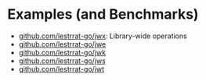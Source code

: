 # Examples (and Benchmarks)

* [github.com/lestrrat-go/jwx](./jwx_example_test.go): Library-wide operations
* [github.com/lestrrat-go/jwe](./jwe_example_test.go)
* [github.com/lestrrat-go/jwk](./jwk_example_test.go)
* [github.com/lestrrat-go/jws](./jws_example_test.go)
* [github.com/lestrrat-go/jwt](./jwt_example_test.go)

